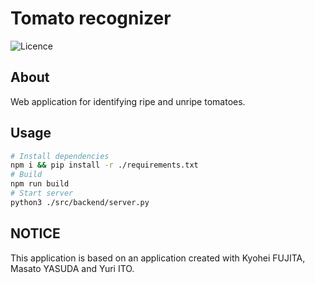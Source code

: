# Tomato recognizer

![Licence](https://img.shields.io/github/license/rmuraix/tomato-recognizer)

## About

Web application for identifying ripe and unripe tomatoes.

## Usage

```bash
# Install dependencies
npm i && pip install -r ./requirements.txt
# Build
npm run build
# Start server
python3 ./src/backend/server.py
```

## NOTICE

This application is based on an application created with Kyohei FUJITA, Masato YASUDA and Yuri ITO.
